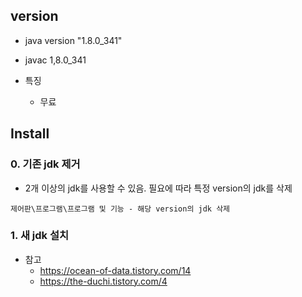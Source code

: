 ## version
* java version "1.8.0_341"
* javac 1,8.0_341

* 특징
  - 무료

## Install

### 0. 기존 jdk 제거
* 2개 이상의 jdk를 사용할 수 있음. 필요에 따라 특정 version의 jdk를 삭제
```
제어판\프로그램\프로그램 및 기능 - 해당 version의 jdk 삭제
```

### 1. 새 jdk 설치 

* 참고
  - https://ocean-of-data.tistory.com/14
  - https://the-duchi.tistory.com/4
